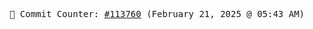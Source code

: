 <p align="center">
    <samp>
        📮 Commit Counter: <a href="https://github.com/Javascript-void0/Javascript-void0/commits/main">#113760</a> (February 21, 2025 @ 05:43 AM)
    </samp>
</p>